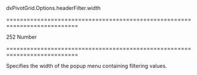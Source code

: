 <!--id-->dxPivotGrid.Options.headerFilter.width<!--/id-->
===========================================================================
<!--default-->252<!--/default-->
<!--type-->Number<!--/type-->
===========================================================================

<!--shortDescription-->
Specifies the width of the popup menu containing filtering values.
<!--/shortDescription-->

<!--fullDescription-->

<!--/fullDescription-->